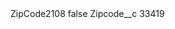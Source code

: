 <?xml version="1.0" encoding="UTF-8"?>
<CustomMetadata xmlns="http://soap.sforce.com/2006/04/metadata" xmlns:xsi="http://www.w3.org/2001/XMLSchema-instance" xmlns:xsd="http://www.w3.org/2001/XMLSchema">
    <label>ZipCode2108</label>
    <protected>false</protected>
    <values>
        <field>Zipcode__c</field>
        <value xsi:type="xsd:string">33419</value>
    </values>
</CustomMetadata>
